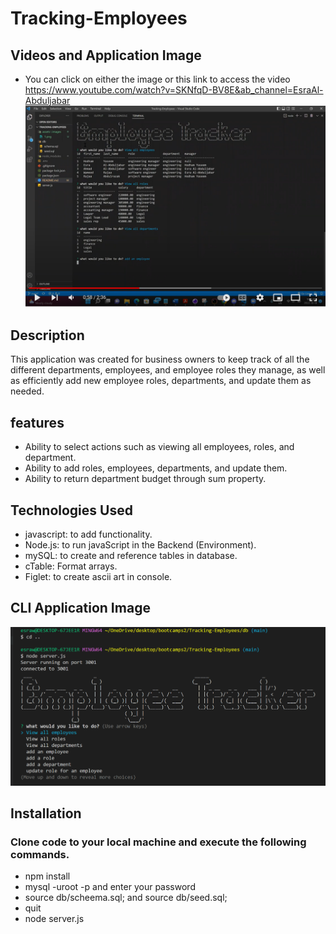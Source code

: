 # Tracking-Employees
 ## Videos and Application Image
  - You can click on either the image or this link to access the video https://www.youtube.com/watch?v=SKNfqD-BV8E&ab_channel=EsraAl-Abduljabar
 [![IMAGE ALT TEXT](assets/images/2.png)](https://www.youtube.com/watch?v=dyrAdTTZL48&ab_channel=EsraAl-Abduljabar "readme")

## Description
This application was created for business owners to keep track of all the different departments, employees, and employee roles they manage, as well as efficiently add new employee roles, departments, and update them as needed. 
## features
- Ability to select actions such as viewing all employees, roles, and department.
- Ability to add roles, employees, departments, and update them.
- Ability to return department budget through sum property.
## Technologies Used
- javascript: to add functionality.
- Node.js: to run javaScript in the Backend (Environment).
- mySQL: to create and reference tables in database.
- cTable: Format arrays.
- Figlet: to create ascii art in console.

## CLI Application Image
![CLI application](assets/images/1.png "Final Look")
## Installation
### Clone code to your local machine and execute the following commands.
- npm install
- mysql -uroot -p and enter your password
- source db/scheema.sql; and source db/seed.sql;
- quit 
- node server.js

